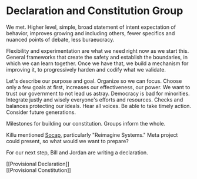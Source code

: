 # Declaration and Constitution Group
We met. Higher level, simple, broad statement of intent expectation of behavior, improves growing and including others, fewer specifics and nuanced points of debate, less buraeucracy. 

Flexibility and experimentation are what we need right now as we start this. General frameworks that create the safety and establish the boundaries, in which we can learn together. Once we have that, we build a mechanism for improving it, to progressively harden and codify what we validate.

Let's describe our purpose and goal. Organize so we can focus. Choose only a few goals at first, increases our effectiveness, our power. We want to trust our government to not lead us astray. Democracy is bad for minorities. Integrate justly and wisely everyone's efforts and resources. Checks and balances protecting our ideals. Hear all voices. Be able to take timely action. Consider future generations. 

Milestones for building our constitution. Groups inform the whole.

Killu mentioned [Socap](https://socapglobal.com/socap-open-submit-your-idea/?utm_campaign=Audience%20Building%20Campaign&utm_source=email&utm_medium=newsletter&_hsenc=p2ANqtz-_7_NelijTqqNOvmPipkQSpKSOmMm3fxg6stXPAglc5NairlbLxkC6YRpoU_t05u9JMb7cXCeH0k0vF6_FsYR81b-lWwkv9Zk8ABN4xcqql12mtAMA), particularly "Reimagine Systems." Meta project could present, so what would we want to prepare?

For our next step, Bill and Jordan are writing a declaration. 

[[Provisional Declaration]]  
[[Provisional Constitution]]  